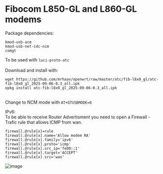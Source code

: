# Fibocom L850-GL and L860-GL modems

Package dependencies:
```
kmod-usb-acm
kmod-usb-net-cdc-ncm
comgt
```
To be used with `luci-proto-atc`\
\
Download and install with:

```
wget https://github.com/mrhaav/openwrt/raw/master/atc/fib-l8x0_gl/atc-fib-l8x0_gl_2025-09-06-0.3_all.ipk
opkg install atc-fib-l8x0_gl_2025-09-06-0.3_all.ipk
```
\
Change to NCM mode with `AT+GTUSBMODE=0`


IPv6:\
To be able to receive Router Advertisment you need to open a Firewall - Trafic rule that allows ICMP from wan.
```
firewall.@rule[x]=rule
firewall.@rule[x].name='Allow modem RA'
firewall.@rule[x].family='ipv6'
firewall.@rule[x].proto='icmp'
firewall.@rule[x].src_ip='fe80::1'
firewall.@rule[x].target='ACCEPT'
firewall.@rule[x].src='wan'
```
![image](https://github.com/mrhaav/openwrt/assets/62175065/1f65d67c-15fa-40f6-b693-44752998327d)

